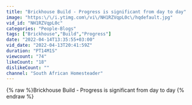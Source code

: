 ```yaml
---
title: "Brickhouse Build - Progress is significant from day to day"
image: "https:\/\/i.ytimg.com\/vi\/NH1RZVqpL0c\/hqdefault.jpg"
vid_id: "NH1RZVqpL0c"
categories: "People-Blogs"
tags: ["Brickhouse","Build","Progress"]
date: "2022-04-14T13:35:55+03:00"
vid_date: "2022-04-13T20:41:59Z"
duration: "PT14M1S"
viewcount: "74"
likeCount: "18"
dislikeCount: ""
channel: "South African Homesteader"
---
```

{% raw %}Brickhouse Build - Progress is significant from day to day {% endraw %}
